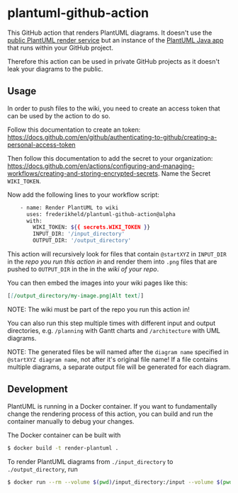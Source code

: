 # plantuml-github-action

This GitHub action that renders PlantUML diagrams. It doesn't use the [public PlantUML render service](http://www.plantuml.com/plantuml/uml/) but an instance of the [PlantUML Java app](https://plantuml.com/download) that runs within your GitHub project. 

Therefore this action can be used in private GitHub projects as it doesn't leak your diagrams to the public.

## Usage

In order to push files to the wiki, you need to create an access token that can be used by the action to do so.

Follow this documentation to create an token: https://docs.github.com/en/github/authenticating-to-github/creating-a-personal-access-token

Then follow this documentation to add the secret to your organization: https://docs.github.com/en/actions/configuring-and-managing-workflows/creating-and-storing-encrypted-secrets. Name the Secret `WIKI_TOKEN`.


Now add the following lines to your workflow script:

```sh
    - name: Render PlantUML to wiki
      uses: frederikheld/plantuml-github-action@alpha
      with:
        WIKI_TOKEN: ${{ secrets.WIKI_TOKEN }}
        INPUT_DIR: '/input_directory'
        OUTPUT_DIR: '/output_directory'
```

This action will recursively look for files that contain `@startXYZ` in `INPUT_DIR` in the _repo you run this action in_ and render them into `.png` files that are pushed to `OUTPUT_DIR` in the in the _wiki of your repo_.

You can then embed the images into your wiki pages like this:

```md
[[/output_directory/my-image.png|Alt text]]
```

NOTE: The wiki must be part of the repo you run this action in!

You can also run this step multiple times with different input and output directories, e.g. `/planning` with Gantt charts and `/architecture` with UML diagrams.

NOTE: The generated files be will named after the `diagram name` specified in `@startXYZ diagram name`, not after it's original file name! If a file contains multiple diagrams, a separate output file will be generated for each diagram.

## Development

PlantUML is running in a Docker container. If you want to fundamentally change the rendering process of this action, you can build and run the container manually to debug your changes.

The Docker container can be built with

```sh
$ docker build -t render-plantuml .
```

To render PlantUML diagrams from `./input_directory` to `./output_directory`, run

```sh
$ docker run --rm --volume $(pwd)/input_directory:/input --volume $(pwd)/output_directory:/output render-plantuml
```
